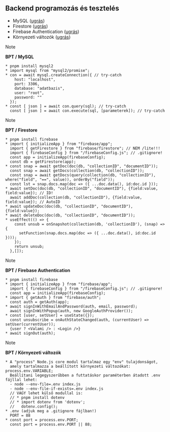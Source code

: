 ## Backend programozás és tesztelés
- MySQL ([ugrás](#bpt_mysql))
- Firestore ([ugrás](#bpt_firestore))
- Firebase Authentication ([ugrás](#bpt_firebase_auth))
- Környezeti változók ([ugrás](#bpt_environment))

<a name="bpt_mysql"></a>
> [!NOTE]
> **BPT / MySQL**

```
* pnpm install mysql2
* import mysql from "mysql2/promise";
* con = await mysql.createConnection({ // try-catch
    host: "localhost",
    port: 3306,
    database: "adatbazis",
    user: "root",
    password: ""
  });
* const [ json ] = await con.query(sql); // try-catch
  const [ json ] = await con.execute(sql, [parameterek]); // try-catch
```

<a name="bpt_firestore"></a>
> [!NOTE]
> **BPT / Firestore**

```
* pnpm install firebase
* import { initializeApp } from "firebase/app";
  import { getFirestore } from "firebase/firestore"; // NEM /lite!!!
  import { firebaseConfig } from "/firebaseConfig.js"; // .gitignore!
  const app = initializeApp(firebaseConfig);
  const db = getFirestore(app);
* const snap = await getDoc(doc(db, "collectionID", "documentID"));
  const snap = await getDocs(collection(db, "collectionID"));
  const snap = await getDocs(query(collection(db, "collectionID"), where("field", "==", value)), orderBy("field"));
  const lst = snap.docs.map(doc => ({ ...doc.data(), id:doc.id }));
* await setDoc(doc(db, "collectionID", "documentID"), {field:value, field:value}); // ID!
  await addDoc(collection(db, "collectionID"), {field:value, field:value}); // AutoID
* await updateDoc(doc(db, "collectionID", "documentID"), {field:value});
* await deleteDoc(doc(db, "collectionID", "documentID"));
* useEffect(() => {
    const unsub = onSnapshot(collection(db, 'collectionID'), (snap) => {
      setFunction(snap.docs.map(doc => ({ ...doc.data(), id:doc.id })));
    });
    return unsub;
  },[]);
```

<a name="bpt_environment"></a>
> [!NOTE]
> **BPT / Firebase Authentication**

```
* pnpm install firebase
* import { initializeApp } from "firebase/app";
  import { firebaseConfig } from "/firebaseConfig.js"; // .gitignore!
  const app = initializeApp(firebaseConfig);
* import { getAuth } from "firebase/auth";
  const auth = getAuth(app);
* await signInWithEmailAndPassword(auth, email, password);
  await signInWithPopup(auth, new GoogleAuthProvider());
* const [user, setUser] = useState({});
  const unsubscribe = onAuthStateChanged(auth, (currentUser) => setUser(currentUser));
  {user ? <Valami /> : <Login />}
* await signOut(auth);
```

<a name="bpt_environment"></a>
> [!NOTE]
> **BPT / Környezeti változók**

```
* A "process" Node.js core modul tartalmaz egy "env" tulajdonságot,
  amely tartalmazza a beállított környezeti változókat: process.env.VARIABLE;
  Beállítani legegyszerűbben a futtatáskor paraméterben átadott .env fájllal lehet:
  - node --env-file=.env index.js
  - node --env-file-if-exists=.env index.js
  // VAGY lehet külső modullal is:
  // * pnpm install dotenv
  // * import dotenv from 'dotenv';
  //   dotenv.config();
* .env (adjuk meg a .gitignore fájlban!)
  PORT = 88
* const port = process.env.PORT;
  const port = process.env.PORT || 88;
```
